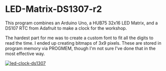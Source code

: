 # LED-Matrix-DS1307-r2
This program combines an Arduino Uno, a HUB75 32x16 LED Matrix, and a DS107 RTC from Adafruit to make a clock for the workshop.

The hardest part for me was to create a custom font to fit all the digits to read the time.  I ended up creating bitmaps
of 3x9 pixels.  These are stored in program memory via PROGMEM, though I'm not sure I've done that in the most effective way.


[
![led-clock-ds1307](https://user-images.githubusercontent.com/16627981/35477965-6a1f0e46-039e-11e8-92c3-06fae1490826.JPG)
](url)
